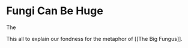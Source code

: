 # Fungi Can Be Huge

The 

This all to explain our fondness for the metaphor of [[The Big Fungus]].
